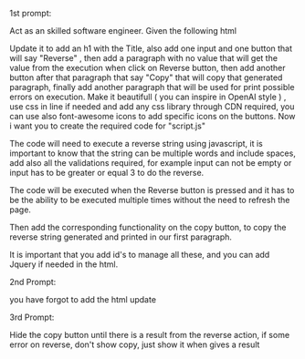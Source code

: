 1st prompt:

Act as an skilled software engineer.
Given the following html
<!DOCTYPE html>
<html lang="en">
<head>
    <meta charset="UTF-8">
    <meta name="viewport" content="width=device-width, initial-scale=1.0">
    <title>Reverse String</title>
</head>
<body>
<script src="script.js"></script>
</body>
</html>

Update it to add an h1 with the Title, also add one input and one button that will say "Reverse" , then add a paragraph with no value that will get the value from the execution when click on Reverse button, then add another button after that paragraph that say "Copy" that will copy that generated paragraph, finally add another paragraph that will be used for print possible errors on execution.
Make it beautifull ( you can inspire in OpenAI style ) , use css in line if needed and add any css library through CDN required, you can use also font-awesome icons to add specific icons on the buttons.
Now i want you to create the required code for "script.js" 

The code will need to execute a reverse string using javascript, it is important to know that the string can be multiple words and include spaces, add also all the validations required, for example input can not be empty or input has to be greater or equal 3 to do the reverse.

The code will be executed when the Reverse button is pressed and it has to be the ability to be executed multiple times without the need to refresh the page.

Then add the corresponding functionality on the copy button, to copy the reverse string generated and printed in our first paragraph.

It is important that you add id's to manage all these, and you can add Jquery if needed in the html.

2nd Prompt:

you have forgot to add the html update

3rd Prompt:

Hide the copy button until there is a result from the reverse action, if some error on reverse, don't show copy, just show it when gives a result
